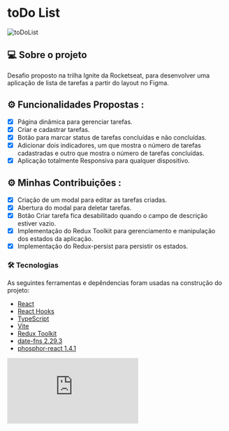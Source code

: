 # toDo List
![toDoList](https://github.com/user-attachments/assets/9db6c00e-63f7-46fa-adc8-61f064c0afe0)

## 💻 Sobre o projeto
Desafio proposto na trilha Ignite da Rocketseat, para desenvolver uma aplicação de lista de tarefas a partir do layout no Figma.

## ⚙️ Funcionalidades Propostas :

- [x] Página dinâmica para gerenciar tarefas.
- [x] Criar e cadastrar tarefas.
- [x] Botão para marcar status de tarefas concluídas e não concluídas.
- [x] Adicionar dois indicadores, um que mostra o número de tarefas cadastradas e outro que mostra o número de tarefas concluídas.
- [x] Aplicação totalmente Responsiva para qualquer dispositivo.

## ⚙️ Minhas Contribuições :

- [x] Criação de um modal para editar as tarefas criadas.
- [x] Abertura do modal para deletar tarefas.
- [x] Botão Criar tarefa fica desabilitado quando o campo de descrição estiver vazio.
- [x] Implementação do Redux Toolkit para gerenciamento e manipulação dos estados da aplicação.
- [x] Implementação do Redux-persist para persistir os estados.

### 🛠 Tecnologias

As seguintes ferramentas e depêndencias foram usadas na construção do projeto:

- [React](https://pt-br.reactjs.org)
- [React Hooks](https://legacy.reactjs.org/docs/hooks-intro.html)
- [TypeScript](https://www.typescriptlang.org/)
- [Vite](https://vitejs.dev/guide/#scaffolding-your-first-vite-project)
- [Redux Toolkit](https://redux-toolkit.js.org/introduction/why-rtk-is-redux-today)
- [date-fns 2.29.3](https://date-fns.org/)
- [phosphor-react 1.4.1](https://phosphoricons.com/)


[![GitHub license](https://badgen.net/github/license/Naereen/Strapdown.js)](https://github.com/Naereen/StrapDown.js/blob/master/LICENSE)
